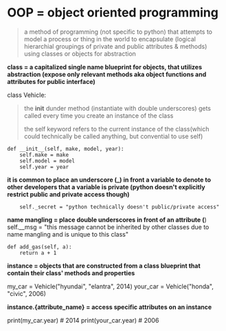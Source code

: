 # OOP = object oriented programming

> a method of programming (not specific to python) that attempts to model a process or thing in the world to encapsulate (logical hierarchial groupings of private and public attributes & methods) using classes or objects for abstraction

__class = a capitalized single name blueprint for objects, that utilizes abstraction (expose only relevant methods aka object functions and attributes for public interface)__

class Vehicle:

> the __init__ dunder method (instantiate with double underscores) gets called every time you create an instance of the class
>
> the self keyword refers to the current instance of the class(which could technically be called anything, but convential to use self)

    def __init__(self, make, model, year):
        self.make = make
        self.model = model
        self.year = year

__it is common to place an underscore (_) in front a variable to denote to other developers that a variable is private (python doesn't explicitly restrict public and private access though)__

        self._secret = "python technically doesn't public/private access"

__name mangling = place double underscores in front of an attribute (__)
        self.__msg = "this message cannot be inherited by other classes due to name mangling and is unique to this class"

    def add_gas(self, a):
        return a + 1

__instance = objects that are constructed from a class blueprint that contain their class' methods and properties__

my_car = Vehicle("hyundai", "elantra", 2014)
your_car = Vehicle("honda", "civic", 2006)

__instance.{attribute_name} = access specific attributes on an instance__

print(my_car.year) # 2014
print(your_car.year) # 2006
